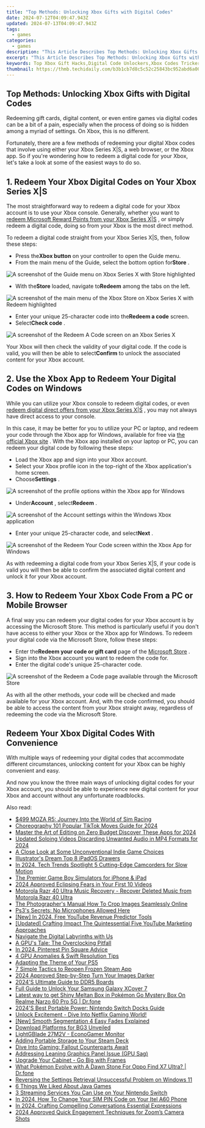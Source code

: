 ```yaml
---
title: "Top Methods: Unlocking Xbox Gifts with Digital Codes"
date: 2024-07-12T04:09:47.943Z
updated: 2024-07-13T04:09:47.943Z
tags:
  - games
categories:
  - games
description: "This Article Describes Top Methods: Unlocking Xbox Gifts with Digital Codes"
excerpt: "This Article Describes Top Methods: Unlocking Xbox Gifts with Digital Codes"
keywords: Top Xbox Gift Hacks,Digital Code Unlockers,Xbox Codes Trickery,Accessing Xbox Games,Xbox Gifting Tips,Unlocking Xbox Codes,Digital Game Xbox Methods
thumbnail: https://thmb.techidaily.com/b3b1cb7d8c5c52c25843bc952abd6a00ab0cd811cafc15697aa0c13fd607a950.jpg
---
```


## Top Methods: Unlocking Xbox Gifts with Digital Codes

 Redeeming gift cards, digital content, or even entire games via digital codes can be a bit of a pain, especially when the process of doing so is hidden among a myriad of settings. On Xbox, this is no different.

 Fortunately, there are a few methods of redeeming your digital Xbox codes that involve using either your Xbox Series X|S, a web browser, or the Xbox app. So if you're wondering how to redeem a digital code for your Xbox, let's take a look at some of the easiest ways to do so.

## 1\. Redeem Your Xbox Digital Codes on Your Xbox Series X|S

 The most straightforward way to redeem a digital code for your Xbox account is to use your Xbox console. Generally, whether you want to [redeem Microsoft Reward Points from your Xbox Series X|S](https://www.makeuseof.com/how-to-redeem-microsoft-reward-points-on-xbox-series-xs/) , or simply redeem a digital code, doing so from your Xbox is the most direct method.

 To redeem a digital code straight from your Xbox Series X|S, then, follow these steps:

* Press the**Xbox button** on your controller to open the Guide menu.
* From the main menu of the Guide, select the bottom option for**Store** .

![A screenshot of the Guide menu on Xbox Series X with Store highlighted](https://static1.makeuseofimages.com/wordpress/wp-content/uploads/2023/10/screenshot-3006.jpg)

* With the**Store** loaded, navigate to**Redeem** among the tabs on the left.

![A screenshot of the main menu of the Xbox Store on Xbox Series X with Redeem highlighted](https://static1.makeuseofimages.com/wordpress/wp-content/uploads/2023/10/screenshot-3009.jpg)

* Enter your unique 25-character code into the**Redeem a code** screen.
* Select**Check code** .

![A screenshot of the Redeem A Code screen on an Xbox Series X](https://static1.makeuseofimages.com/wordpress/wp-content/uploads/2023/10/screenshot-3012.jpg)

 Your Xbox will then check the validity of your digital code. If the code is valid, you will then be able to select**Confirm** to unlock the associated content for your Xbox account.

## 2\. Use the Xbox App to Redeem Your Digital Codes on Windows

 While you can utilize your Xbox console to redeem digital codes, or even [redeem digital direct offers from your Xbox Series X|S](https://www.makeuseof.com/xbox-series-xs-how-to-redeem-digital-direct-offers/) , you may not always have direct access to your console.

 In this case, it may be better for you to utilize your PC or laptop, and redeem your code through the Xbox app for Windows, available for free via [the official Xbox site](https://www.xbox.com/en-US/apps/xbox-app-for-pc) . With the Xbox app installed on your laptop or PC, you can redeem your digital code by following these steps:

* Load the Xbox app and sign into your Xbox account.
* Select your Xbox profile icon in the top-right of the Xbox application's home screen.
* Choose**Settings** .

![A screenshot of the profile options within the Xbox app for Windows](https://static1.makeuseofimages.com/wordpress/wp-content/uploads/2023/10/screenshot-3015.jpg)

* Under**Account** , select**Redeem** .

![A screenshot of the Account settings within the Windows Xbox application](https://static1.makeuseofimages.com/wordpress/wp-content/uploads/2023/10/screenshot-3018.jpg)

* Enter your unique 25-character code, and select**Next** .

![A screenshot of the Redeem Your Code screen within the Xbox App for Windows](https://static1.makeuseofimages.com/wordpress/wp-content/uploads/2023/10/screenshot-3021.jpg)

 As with redeeming a digital code from your Xbox Series X|S, if your code is valid you will then be able to confirm the associated digital content and unlock it for your Xbox account.

## 3\. How to Redeem Your Xbox Code From a PC or Mobile Browser

 A final way you can redeem your digital codes for your Xbox account is by accessing the Microsoft Store. This method is particularly useful if you don't have access to either your Xbox or the Xbox app for Windows. To redeem your digital code via the Microsoft Store, follow these steps:

* Enter the**Redeem your code or gift card** page of the [Microsoft Store](https://account.microsoft.com/billing/redeem?refd=account.microsoft.com) .
* Sign into the Xbox account you want to redeem the code for.
* Enter the digital code's unique 25-character code.

![A screenshot of the Redeem a Code page available through the Microsoft Store](https://static1.makeuseofimages.com/wordpress/wp-content/uploads/2023/10/screenshot-3024.jpg)

 As with all the other methods, your code will be checked and made available for your Xbox account. And, with the code confirmed, you should be able to access the content from your Xbox straight away, regardless of redeeming the code via the Microsoft Store.

## Redeem Your Xbox Digital Codes With Convenience

 With multiple ways of redeeming your digital codes that accommodate different circumstances, unlocking content for your Xbox can be highly convenient and easy.

 And now you know the three main ways of unlocking digital codes for your Xbox account, you should be able to experience new digital content for your Xbox and account without any unfortunate roadblocks.


<ins class="adsbygoogle"
     style="display:block"
     data-ad-format="autorelaxed"
     data-ad-client="ca-pub-7571918770474297"
     data-ad-slot="1223367746"></ins>



<ins class="adsbygoogle"
     style="display:block"
     data-ad-client="ca-pub-7571918770474297"
     data-ad-slot="8358498916"
     data-ad-format="auto"
     data-full-width-responsive="true"></ins>



<span class="atpl-alsoreadstyle">Also read:</span>
<div><ul>
<li><a href="https://games-able.techidaily.com/499-moza-r5-journey-into-the-world-of-sim-racing/"><u>$499 MOZA R5: Journey Into the World of Sim Racing</u></a></li>
<li><a href="https://tiktok-clips.techidaily.com/choreography-101-popular-tiktok-moves-guide-for-2024/"><u>Choreography 101  Popular TikTok Moves Guide for 2024</u></a></li>
<li><a href="https://youtube-help.techidaily.com/master-the-art-of-editing-on-zero-budget-discover-these-apps-for-2024/"><u>Master the Art of Editing on Zero Budget  Discover These Apps for 2024</u></a></li>
<li><a href="https://voice-adjusting.techidaily.com/updated-soloing-videos-discarding-unwanted-audio-in-mp4-formats-for-2024/"><u>Updated Soloing Videos Discarding Unwanted Audio in MP4 Formats for 2024</u></a></li>
<li><a href="https://games-able.techidaily.com/a-close-look-at-some-unconventional-indie-game-choices/"><u>A Close Look at Some Unconventional Indie Game Choices</u></a></li>
<li><a href="https://extra-information.techidaily.com/illustrators-dream-top-8-ipados-drawers/"><u>Illustrator's Dream  Top 8 iPadOS Drawers</u></a></li>
<li><a href="https://some-guidance.techidaily.com/in-2024-tech-trends-spotlight-5-cutting-edge-camcorders-for-slow-motion/"><u>In 2024, Tech Trends Spotlight  5 Cutting-Edge Camcorders for Slow Motion</u></a></li>
<li><a href="https://games-able.techidaily.com/1719170047754-the-premier-game-boy-simulators-for-iphone-and-ipad/"><u>The Premier Game Boy Simulators for iPhone & iPad</u></a></li>
<li><a href="https://youtube-lab.techidaily.com/approved-eclipsing-fears-in-your-first-10-videos/"><u>2024 Approved  Eclipsing Fears in Your First 10 Videos</u></a></li>
<li><a href="https://review-topics.techidaily.com/motorola-razr-40-ultra-music-recovery-recover-deleted-music-from-motorola-razr-40-ultra-by-fonelab-android-recover-music/"><u>Motorola Razr 40 Ultra Music Recovery - Recover Deleted Music from Motorola Razr 40 Ultra</u></a></li>
<li><a href="https://extra-hints.techidaily.com/the-photographers-manual-how-to-crop-images-seamlessly-online/"><u>The Photographer's Manual  How To Crop Images Seamlessly Online</u></a></li>
<li><a href="https://games-able.techidaily.com/1719171600737-ps3s-secrets-no-microphones-allowed-here/"><u>Ps3's Secrets: No Microphones Allowed Here</u></a></li>
<li><a href="https://eaxpv-info.techidaily.com/new-in-2024-free-youtube-revenue-predictor-tools/"><u>[New] In 2024, Free YouTube Revenue Predictor Tools</u></a></li>
<li><a href="https://youtube-clips.techidaily.com/updated-crafting-impact-the-quintessential-five-youtube-marketing-approaches/"><u>[Updated] Crafting Impact  The Quintessential Five YouTube Marketing Approaches</u></a></li>
<li><a href="https://games-able.techidaily.com/1719166387773-navigate-the-digital-labyrinths-with-us/"><u>Navigate the Digital Labyrinths with Us</u></a></li>
<li><a href="https://games-able.techidaily.com/a-gpus-tale-the-overclocking-pitfall/"><u>A GPU's Tale: The Overclocking Pitfall</u></a></li>
<li><a href="https://facebook-video-recording.techidaily.com/in-2024-pinterest-pin-square-advice/"><u>In 2024, Pinterest Pin Square Advice</u></a></li>
<li><a href="https://games-able.techidaily.com/4-gpu-anomalies-and-swift-resolution-tips/"><u>4 GPU Anomalies & Swift Resolution Tips</u></a></li>
<li><a href="https://games-able.techidaily.com/adapting-the-theme-of-your-ps5/"><u>Adapting the Theme of Your PS5</u></a></li>
<li><a href="https://games-able.techidaily.com/7-simple-tactics-to-reopen-frozen-steam-app/"><u>7 Simple Tactics to Reopen Frozen Steam App</u></a></li>
<li><a href="https://extra-support.techidaily.com/2024-approved-step-by-step-turn-your-images-darker/"><u>2024 Approved  Step-by-Step  Turn Your Images Darker</u></a></li>
<li><a href="https://games-able.techidaily.com/2024s-ultimate-guide-to-ddr5-boards/"><u>2024'S Ultimate Guide to DDR5 Boards</u></a></li>
<li><a href="https://android-unlock.techidaily.com/full-guide-to-unlock-your-samsung-galaxy-xcover-7-by-drfone-android/"><u>Full Guide to Unlock Your Samsung Galaxy XCover 7</u></a></li>
<li><a href="https://pokemon-go-android.techidaily.com/latest-way-to-get-shiny-meltan-box-in-pokemon-go-mystery-box-on-realme-narzo-60-pro-5g-drfone-by-drfone-virtual-android/"><u>Latest way to get Shiny Meltan Box in Pokémon Go Mystery Box On Realme Narzo 60 Pro 5G | Dr.fone</u></a></li>
<li><a href="https://games-able.techidaily.com/2024s-best-portable-power-nintendo-switch-docks-guide/"><u>2024'S Best Portable Power: Nintendo Switch Docks Guide</u></a></li>
<li><a href="https://games-able.techidaily.com/1719172148302-unlock-excitement-dive-into-netflix-gaming-world/"><u>Unlock Excitement - Dive Into Netflix Gaming World!</u></a></li>
<li><a href="https://video-capture.techidaily.com/new-smooth-segmentation-4-easy-fades-explained/"><u>[New] Smooth Segmentation  4 Easy Fades Explained</u></a></li>
<li><a href="https://games-able.techidaily.com/1719170572779-download-platforms-for-bg3-unveiled/"><u>Download Platforms for BG3 Unveiled</u></a></li>
<li><a href="https://games-able.techidaily.com/1719167483102-lightgblade-27m2v-econogamer-monitor/"><u>LightGBlade 27M2V - EconoGamer Monitor</u></a></li>
<li><a href="https://games-able.techidaily.com/adding-portable-storage-to-your-steam-deck/"><u>Adding Portable Storage to Your Steam Deck</u></a></li>
<li><a href="https://games-able.techidaily.com/1719170885977-dive-into-gaming-fallout-counterparts-await/"><u>Dive Into Gaming: Fallout Counterparts Await</u></a></li>
<li><a href="https://games-able.techidaily.com/addressing-leaning-graphics-panel-issue-gpu-sag/"><u>Addressing Leaning Graphics Panel Issue (GPU Sag)</u></a></li>
<li><a href="https://games-able.techidaily.com/1719173255951-upgrade-your-cabinet-go-big-with-frames/"><u>Upgrade Your Cabinet - Go Big with Frames</u></a></li>
<li><a href="https://android-pokemon-go.techidaily.com/what-pokemon-evolve-with-a-dawn-stone-for-oppo-find-x7-ultra-drfone-by-drfone-virtual-android/"><u>What Pokémon Evolve with A Dawn Stone For Oppo Find X7 Ultra? | Dr.fone</u></a></li>
<li><a href="https://win11.techidaily.com/reversing-the-settings-retrieval-unsuccessful-problem-on-windows-11/"><u>Reversing the Settings Retrieval Unsuccessful Problem on Windows 11</u></a></li>
<li><a href="https://games-able.techidaily.com/6-things-we-liked-about-java-games/"><u>6 Things We Liked About Java Games</u></a></li>
<li><a href="https://games-able.techidaily.com/3-streaming-services-you-can-use-on-your-nintendo-switch/"><u>3 Streaming Services You Can Use on Your Nintendo Switch</u></a></li>
<li><a href="https://sim-unlock.techidaily.com/in-2024-how-to-change-your-sim-pin-code-on-your-itel-a60-phone-by-drfone-android/"><u>In 2024, How To Change Your SIM PIN Code on Your Itel A60 Phone</u></a></li>
<li><a href="https://extra-information.techidaily.com/in-2024-crafting-compelling-conversations-essential-expressions/"><u>In 2024, Crafting Compelling Conversations  Essential Expressions</u></a></li>
<li><a href="https://screen-mirroring-recording.techidaily.com/2024-approved-quick-engagement-techniques-for-zooms-camera-shots/"><u>2024 Approved  Quick Engagement Techniques for Zoom’s Camera Shots</u></a></li>
</ul></div>
